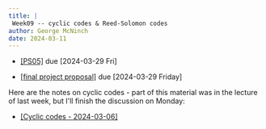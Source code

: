 ```yaml
---
title: |
 Week09 -- cyclic codes & Reed-Solomon codes
author: George McNinch  
date: 2024-03-11
---
```



- [[PS05]](/course-assignments/PS05--ECC.html) due [2024-03-29 Fri]

- [[final project proposal]](/course-assignments/FinReport-Proposal.html) due [2024-03-29 Friday]

Here are the notes on cyclic codes - part of this material was in the
lecture of last week, but I'll finish the discussion on Monday:

- [[Cyclic codes - 2024-03-06]](/course-contents/2024-03-06--cyclic.html)


